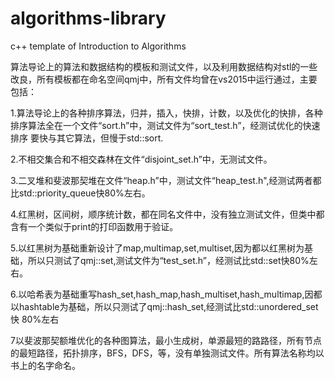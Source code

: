 # algorithms-library
c++ template of Introduction to Algorithms

算法导论上的算法和数据结构的模板和测试文件，以及利用数据结构对stl的一些改良，所有模板都在命名空间qmj中，所有文件均曾在vs2015中运行通过，主要包括：

1.算法导论上的各种排序算法，归并，插入，快排，计数，以及优化的快排，各种排序算法全在一个文件“sort.h”中，测试文件为“sort_test.h”，经测试优化的快速排序
要快与其它算法，但慢于std::sort.

2.不相交集合和不相交森林在文件“disjoint_set.h”中，无测试文件。

3.二叉堆和斐波那契堆在文件“heap.h”中，测试文件“heap_test.h",经测试两者都比std::priority_queue快80%左右。

4.红黑树，区间树，顺序统计数，都在同名文件中，没有独立测试文件，但类中都含有一个类似于print的打印函数用于验证。

5.以红黑树为基础重新设计了map,multimap,set,multiset,因为都以红黑树为基础，所以只测试了qmj::set,测试文件为“test_set.h”，经测试比std::set快80%左右。

6.以哈希表为基础重写hash_set,hash_map,hash_multiset,hash_multimap,因都以hashtable为基础，所以只测试了qmj::hash_set,经测试比std::unordered_set快
80%左右

7以斐波那契额堆优化的各种图算法，最小生成树，单源最短的路路径，所有节点的最短路径，拓扑排序，BFS，DFS，等，没有单独测试文件。所有算法名称均以书上的名字命名。
